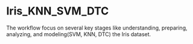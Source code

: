 # Iris_KNN_SVM_DTC
The workflow focus on several key stages like understanding, preparing, analyzing, and modeling(SVM, KNN, DTC) the Iris dataset.
